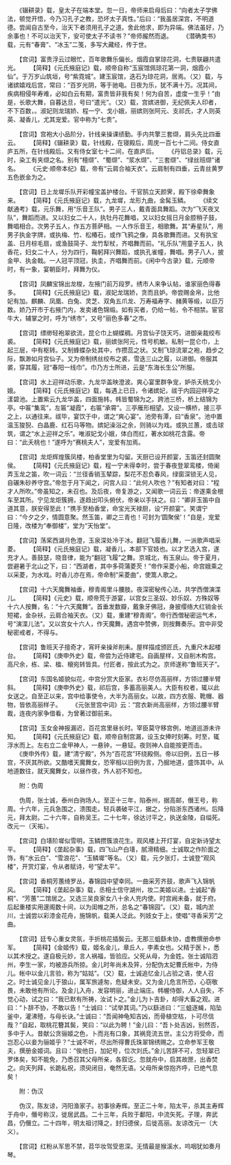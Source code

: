 <!-- { "loadSidebar": true } -->
　　《辍耕录》载，皇太子在端本堂。忽一日，帝师来启母后曰：“向者太子学佛法，顿觉开悟，今乃习孔子之教，恐坏太子真性。”后曰：“我虽居深宫，不明道德。尝闻自古至今，治天下者须用孔子之道。舍此他求，即为异端。佛法虽好，乃余事也！不可以治天下，安可使太子不读书？”帝师赧然而退。
　　《潜确类书》载，元有“春膏”、“冰玉”二笺，多写大藏经，传于世。

　　【宫词】富贵浮云过眼忙，百年歌舞乐偏长。烟霞自掌琼花洞，七贵联翩共遣光。
　　【简释】《元氏掖庭记》载，顺帝自称“玉宸馆佩琼花第一洞，烟霞小仙”。于万岁山筑垣，号“紫霓城”。建玉宸馆，迭石为琼花洞，居焉。（又）载，与诸嫔嬉戏后宫，常曰：“百岁光阴，等于驰电。日夜为乐，犹不满十万。况其间，疾病相侵年寿难，必如白云有期，富贵皆非我有矣！何为自苦，虚度一生乎！”由是，长歌大舞，自暮达旦，号曰“遣光”。（又）载，宫嫔进御，无纪佩夫人印者，不下百数，。淑妃则龙瑞娇、程一宁、戈小娥，丽嫔则张阿元、支祁氏，才人则英英、凝香儿，尤其宠爱。官中称为“七贵”。

　　【宫词】宫袍大小品阶分，针线亲操课绩勤。手内共擎三套缬，肩头先比四垂云。
　　【简释】《辍耕录》载，针线殿，在寝殿后，周庑一百七十二间。侍女直庐五所，在针线殿后。又有侍女室七十二间，在直庐后。
　　《丹铝总录》载，元时，染工有夹缬之名。别有“檀缬”、“蜀缬”、“浆水缬”、“三套缬”、“绿丝班缬”诸名。
　　《元史·顺帝本纪》载，帝有“云肩合袖天衣”。云肩制有四垂，云青丝黄罗五色嵌金为之。

　　【宫词】日上龙墀乐队开彩幢宝盖护楼台。千官鹄立天颜霁，殿下徐牵舞象来。
　　【简释】《元氏掖庭记》载，九龙墀，龙形九曲，金髯玉鳞。
　　《续文献通考》载，元乐舞，用“乐音王队”。男子三人，戴青面具舞蹈。次为“飞天夜叉队”，舞蹈而进。又以妇女二十人，执牡丹花舞唱，又以妇女摇日月金腔稍子鼓，舞唱相合。次男子五人，作五方菩萨相。一人作乐音王，相歌舞。其“寿星队”，用男子执金字牌，或执梅、竹、松椿石，或作飞鸦之像，具各歌舞而进。又有执宝盖、日月棕毛扇，或渔鼓简子、龙竹犁杖，齐唱舞而前。“礼乐队”用童子五人，执香花，妇女二十人，分为四行，鞠躬拜兴舞蹈，或执孔雀幢，舞唱。男子八人，披金甲、执金戟。一人冠平顶冠，执圭，齐唱舞而前。《闲中今古录》载，元顺帝时，有一象，宴朝臣时，拜舞为仪。

　　【宫词】凤麟宝锦出龙梭，左掖门前万段罗。绣市人来争认帖，谁家丽色得春多。
　　【简释】《元氏掖庭记》载，淑妃龙瑞娇，贪而且妒。帝尝赐金帛，比他妃有加。麒麟、凤凰、白兔、灵芝、双角五爪龙、万寿福寿字、赭黄等缎，以巨万数。娇乃开市于右掖门内，发卖诸色锦缎。如有买者，仍给一帖，令不相禁。宦官牛大，辅掌之时，呼为“绣市”，又号“丽色多春”之市。

　　【宫词】缥缈轻袍翠欲流，昆仑巾上蝴蝶稠。月宫仙子饶天巧，进御亲裁绞布裘。
　　【简释】《元氏掖庭记》载，丽嫔张阿元，性号机敏。私制一昆仑巾，上起三层，中有枢转。又制蜂蝶杂处其中，作攒蕊之状。又制飞琼流翠之袍，趋步之际，飘渺如月宫仙子。又为帝制绣丝绞布之裘，雪迭三山之履，以进御。帝服其裘，穿其履，冠“春阳一线巾”。巾乃方士所进，云是“东海长生公”所服。

　　【宫词】水上迎祥动乐歌，九龙华盖映澄波。爽心宴里群争宠，妒杀夭桃戈小娥。
　　【简释】《元氏掖庭记》载，每遇上已日，令诸嫔妃，祓于内园迎祥亭之漾碧池。上置紫云九龙华盖，四面施帏，帏皆蜀锦为之。跨池三桥，桥上结锦为亭。中匾“集鸾”，左匾“凝霞”，右匾“承霄”。三亭雁形相望。又设一横桥，接三亭之上，以通往来。祓毕，宴饮于中，谓之“爽心宴”。池旁有潭，曰“香泉”。池中置温玉狻猊、白晶鹿、红石马等物。嫔妃澡浴之余，则骑以为戏。或执兰蕙，或击球筑，谓之“水上迎祥之乐”。唯淑妃戈小娥，体白而红，著水如桃花含露。帝曰：“此夭桃也！”遂呼为“赛桃夫人”，宠爱有加焉。

　　【宫词】龙炬辉煌簇凤楼，柏香堂里为勾留。天厨已设开颜宴，玉笛还封圆聚侯。
　　【简释】《元氏掖庭记》载，程一宁未得幸时，尝于春夜登翠鸾楼，倚阑弄玉龙之笛，吹一词云：“兰径香销玉辇踪，梨花不忍负春风，绿窗深锁无人见，自碾朱砂养守宫。”帝忽于月下闻之，问宫人曰：“此何人吹也？”有知者对曰：“程才人所吹。”帝虽知之，未召也。及后夜，帝复游之，又闻歌一词云云：帝遂乘金根车至其所。宁见龙炬簇拥，遂趋出叩头俯伏，帝亲以手扶之。曰：“卿非玉笛中自道其意，朕安得至此！”携手至柏香堂，命宝光天禄厨，设“开颜宴”。笑谓宁曰：“今夕之夕，情圆意聚。然玉笛，卿之三青也！可封为‘圆聚侯’！”自是，宠爱日隆，改楼为“奉御楼”，堂为“天怡堂”。

　　【宫词】荡桨西湖月色澄，玉泉深处冷于冰。翻冠飞履香儿舞，一派歌声唱采菱。
　　【简释】《元氏掖庭记》载，凝香儿，本部下官妓也。以才艺选入宫，遂充才人。善鼓瑟，晓音律，能为“翻冠飞履”之舞。京城北，有玉泉山。帝于夏月，尝避暑于北山之下，曰：“西湖者，其中多荷蒲菱芡！”帝作采菱小船，命宫娥乘之以采菱，为水戏。时香儿亦在焉，帝命制“采菱曲”，使篙人歌之。

　　【宫词】十六天魔舞袖垂，穆青阁里斗腰肢。夜深密秘传心法，共学西僧演渫儿。
　　【简释】《元史》载，顺帝荒于游宴，以宫女三圣奴、妙乐奴、方殊奴等十六人按舞，名：“十六天魔舞”。首垂发数瓣，戴象牙佛冠，身披缨络大红销金长短裙，金杂袄，云肩合袖天衣。（又）载，重建“穆青阁”。帝行西僧秘密运气术，号“演渫儿法”。又以宫女十六人，作天魔舞。遇宫中赞佛，则按舞奏乐。宫中非受秘密戒者，不得与。

　　【宫词】鲁班天子擅奇才，宵旰亲操斧削耒。屋样描成颁匠氏，九重尺木起楼台。
　　【简释】《庚申外史》载，帝尝为近侍建宅。自画屋样，又自削木构宫。高尺余，栋、梁、楹、榱宛转皆具。付匠者，按此式为之。京师遂称“鲁班天子”。

　　【宫词】东国名姬貌似花，中宫分赏大臣家。衣衫尽仿高丽样，方领过腰半臂斜。
　　【简释】《庚申外史》载，祁后宫，多蓄高丽美人。大臣有权者，辄以此女送之。自至正以来，宫中给事使令，大半为高丽女。以故，四方衣服、靴帽、器物，皆依高丽样子。
　　《元张昱宫中词》云：“宫衣新尚高丽样，方领过腰半臂裁，连夜内家争借看，为曾著过御前来。

　　【宫词】玉女金神报漏迟，百花宫里昼长时。宰臣莫守移宫例，地道巡游未许知。
　　【简释】《元氏掖庭记》载，顺帝自制宫漏，设玉女捧时刻筹。时至，辄浮水而上。左右立二金甲神人，一悬钟，一悬钲。夜则神人自能按更而击。
　　《庚申外传》载，建“清宁殿”，外为“百花宫”环绕殿侧。帝以旧例，五日一移宫，不厌其所欲。又酷嗜天魔舞女，恐宰相以旧例为言，乃掘地道，盛饰其中。从地道数往，就天魔舞女，以昼作夜，外人初不知也。

　　附：伪周

　　伪周，张士诚，泰州白驹场人。至正十三年，陷泰州，据高邮，僭王号，称周。十六年，元兵急围之，溃围走。轻兵袭破平江，据之，分陷浙东西诸州。后降元，拜太尉。二十六年，自称吴王。二十七年，徐达讨平之，执送金陵，自缢死。改元一（天祐）。

　　【宫词】白墡阶墀似雪明，玉鳞攒簇浪花生。观风楼上开灯宴，自定新诗望太平。
　　【简释】《垄起杂事》载，四飞山产白墡，腻滑精细。士诚取之作阶面之饰，有“水云白”、“雪浪花”、“玉鳞墀”等名。（又）载，元夕张灯，士诚登“观风楼”，开赏灯宴，令从者赋诗，号“望太平”。

　　【宫词】香桐芳蕙绮罗丛，春锦园中望幸同。一曲采芳齐鼓，歌声飞入锦帆风。
　　【简释】《垄起杂事》载，丞相士信守湖州，妆二美姬以进。士诚起“香桐”、“芳蕙”二馆居之。又选三吴良家女八十余人充内使。时宫阙未备，就于府。后起重楼实用邃阁数十间，以为闺帷之所，总名之“春锦园”。（又）载，城内淤川，士诚尝以彩漆金花舟，施锦帆，载美人泛此。列妓女于上，使唱“寻香采芳”之曲。

　　【宫词】廷专心重女灵氛，手折桃花插鬓云。无那三蛆繇未协，虚教撰册命参军。
　　【简释】《金姬传》载，姬名金儿，章丘人，李素女也。父精于医卜，悉以其术授之。遂自极元妙，言人祸福，皆验应。父死从母，为金姓。张士诚陷泗州，李生一家，均被游兵所掠。金儿时年尚未及笄，分配伪太妃曹氏帐中，为侍儿。帐中以金儿言验，称为“姑姑”。（又）载，士诚追忆金儿占验之语，使人召之。时士诚见金儿于狼山，属军旅遽匆，危疑未安。又为金儿危言所恐，心窃敬畏，未敢他有所论。及金儿入舟，发容明丽，进止端庄。帏幄侍御，人人自失，不觉心动，试之曰：“我已默有所祷，汝试卜之。”金儿为卜吉卦，却得大畜之观。进曰：“卜辞不协，不敢以告！”士诚曰：“试举其词。”乃以繇进曰：“三蛆逐蝇，陷坠釜中，灌沸殪，与母长诀。”士诚曰：“吾闻神龟知吉凶，而骨植空枯，卜可尽信哉？”自起，取桃花簪其鬓，笑曰：“以此为聘！”金儿曰：“吾卜处吉凶，别然否，多中于人。昔献公贪骊姬之色，卜而兆有口象，其祸竞流五世。主公方将受命，而岂忍心以妾为骊姬乎？”士诚不听，尽出所得曹氏珠翠锦绣赐之。立命参军王敬夫，撰册金姬词。且曰：“俟他日，加妃号，位次刘氏。”金儿苦辞不可，忽轻翠已罗体矣，知不能免，乃悉召其父母所亲，各叙讫。忽就舟中，启其故匣，出香焚之。向天列拜，长跪私祝，须臾闭目，奄然无语。父母所亲惊抱齐呼，已绝气息矣！

　　附：伪汉

　　伪汉，陈友谅，沔阳渔家子。初事徐寿辉。至正二十年，陷太平，杀其主寿辉于舟中，僭号称汉，徙居武昌。二十三年，兵败于鄱阳，中流矢死。子理，奔武昌，仍僭立。二十四年，明太祖讨降之，封归德侯，后徙高丽。友谅改元一（大义）。

　　【宫词】红粉从军思不禁，苕华妆驾受恩深。无情最是猴溪水，呜咽犹如奏月琴。
